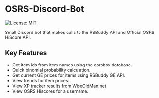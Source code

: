 # OSRS-Discord-Bot

[![License: MIT](https://img.shields.io/badge/License-MIT-yellow.svg)](https://opensource.org/licenses/MIT)

Small Discord bot that makes calls to the RSBuddy API and Official OSRS HiScore API.

## Key Features

- Get item ids from item names using the osrsbox database.
- Quick binomial probability calculation.
- Get current GE prices for items using RSBuddy GE API.
- View trends for item prices.
- View XP tracker results from WiseOldMan.net
- View OSRS Hiscores for a username.
